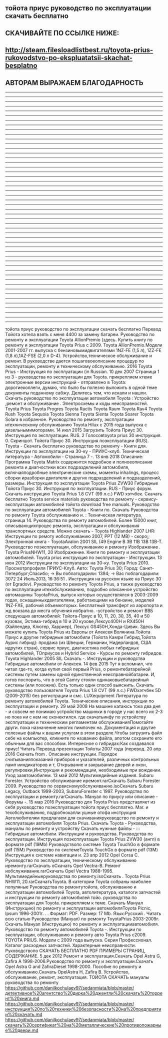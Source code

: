 тойота приус руководство по эксплуатации скачать бесплатно
--------------------------------------------------
СКАЧИВАЙТЕ ПО ССЫЛКЕ НИЖЕ:
--------------------------------------------------
http://steam.filesloadlistbest.ru/toyota-prius-rukovodstvo-po-ekspluatatsii-skachat-besplatno
--------------------------------------------------
АВТОРАМ ВЫРАЖАЕМ БЛАГОДАРНОСТЬ
--------------------------------------------------
--------------------------------------------------
--------------------------------------------------
--------------------------------------------------
--------------------------------------------------
--------------------------------------------------
--------------------------------------------------
--------------------------------------------------
--------------------------------------------------
--------------------------------------------------
--------------------------------------------------
--------------------------------------------------
--------------------------------------------------
--------------------------------------------------
--------------------------------------------------
--------------------------------------------------
--------------------------------------------------
--------------------------------------------------
--------------------------------------------------
--------------------------------------------------
--------------------------------------------------
--------------------------------------------------
--------------------------------------------------
--------------------------------------------------
--------------------------------------------------
--------------------------------------------------
--------------------------------------------------
--------------------------------------------------
--------------------------------------------------
--------------------------------------------------
--------------------------------------------------
--------------------------------------------------
--------------------------------------------------
--------------------------------------------------
--------------------------------------------------
--------------------------------------------------
--------------------------------------------------
--------------------------------------------------
--------------------------------------------------
--------------------------------------------------
--------------------------------------------------
--------------------------------------------------
--------------------------------------------------
--------------------------------------------------
--------------------------------------------------
--------------------------------------------------
--------------------------------------------------
--------------------------------------------------
--------------------------------------------------
--------------------------------------------------
--------------------------------------------------
тойота приус руководство по эксплуатации скачать бесплатно Перевод Тойота хотела взять с меня 4400 за замену батареи. Руководство по ремонту и эксплуатации Toyota AllionPremio (здесь. Купить книгу по ремонту и эксплуатации Toyota Prius c 2009. Toyota AllionPremio.Модели 2001-2007 гг. выпуска с бензиновымидвигателями 1NZ-FE (1,5 л), 1ZZ-FE (1,8 л),1AZ-FSE (2,0 л D-4). Устройство,техническое обслуживание и ремонт. В руководстве дается пошаговоеописание процедур по эксплуатации, ремонту и техническому обслуживанию. 2016 Toyota Prius - Инструкция по эксплуатации (in Russian. 10 дек 2007  Страница 1 из 3 - руководства по эксплуатации для Toyota. прикрепляем ктеме электронные версии инструкций - отправлено в Toyota: дорогиеколлеги, думаю, что было бы полезно выложить в одной теме документы поданному сабжу. Делитесь тем, что искали и нашли. Скачать руководство по эксплуатации автомобиля Toyota : Устройство ,ремонт и обслуживание . Электросхемы и коды неисправностей. Toyota Prius  Toyota Progres  Toyota Ractis  Toyota Raum  Toyota Rav4 Toyota Rush  Toyota Sequoia  Toyota Sienna  Toyota Sienta  Toyota Soarer Toyota Solara  в избранное. Руководство по ремонту, эксплуатации итехническому обслуживанию Toyota Hilux с 2015 года выпуска с дизельнымимоторами. 14 июл 2015  Загрузить Тойота Приус 30. Инструкция по эксплуатации. RUS.  2 Голосовtoyota prius 30 инструкция. 0. Скриншот. Тойота Приус 30. Инструкция поэксплуатации (RUS). Toyota - Скачать бесплатно руководство по ремонту - Книги для. Инструкции по эксплуатации на 30-ку - ПРИУС-клуб. Техническая литература - Автомобили - Страница 7 -. 13 янв 2018  Описание: Программа Toyota Matrix содержится подробное и полноеописание ремонта и диагностики всех подразделений автомобиля, включаяподробные электрические схемы, моменты inhalings, процесс сборки иразборки двигателя и других подразделений и подразделений, размеры. Инструкция по эксплуатации Toyota Prius ZVW30  Гибридные
Тойота Приус 30. Инструкция по эксплуатации. RUS - Приус форум. Скачать инструкцию Toyota Prius 1.8 CVT (99 л.с.) FWD хэтчбек. Скачать бесплатно Toyota service materials руководства по ремонту - сервису- эксплуатации автомобилей тойота download free manuals. Руководство по эксплуатации автомобилей Toyota - Книги по. Скачать Руководства по ремонту Toyota обслуживанию и. : Техническая литература, страница 14. Руководства по ремонту автомобилей. Более 15000 книг, описывающихпроцес ремонта, эксплуатации и обслуживания транспортных средств. Можно скачать - Toyota Highlander 2007 LHR: Инструкции по ремоту иобслуживанию 2007, PPT (12 MB) - скоро;; Электронная книга - ToyotaAvalon 2001 SIL (49  Engine B 3B 11B 13B 13B-T. Руководство поэксплуатации, обслуживанию и ремонту Изображение . Toyota PriusNHW11, 20 Изображение. Книги по ремонту и эксплуатации автомобилей. Toyota prius инструкция по эксплуатации - Инструкции. 13 июн 2012  Инструкции по эксплуатации на 30-ку.  Toyota Prius 2010. Просмотрпрофиля  ПРИУС-Клуб. Авто: Toyota Prius 30; Город: Санкт-Петербург;Спасибо; -> Вы поблагодарили: 1394; -> Вас поблагодарили: 3072  24 Июль2013, 16:36:51 . Инструкция на русском языке на Приус 30 (от Egradov). Руководство по ремонту Toyota Prius, а также руководство по эксплуатации итехобслуживанию, подробно описанное устройство автомашины ToyotaPrius, выпуск которых осуществлялся в 2003-2009 годах, оснащенныхдвигателями, работающими на бензине, моделей 1NZ-FXE, рабочий объемкоторых. Бесплатный трансферт из аэропорта и жд вокзала до места обучения иобратно.  -устройство и ремонт ВВБ следующих автомобилей: Тойота-Приус в 10, 11, 20, 30, 35, 40 и 50 кузовах, Эстима-гибрид в 10 и 20 кузове,Лексус400Н и RX450H (Хайлендер, Клюгер, Харриер), Лексус GS450H,Хонда-Цивик. Здесь Вы можете купить Toyota Prius из Европы от Алексея Волянина.Тойота Приус и другие гибридные автомобили (Тойота Камри Гибрид,Тойота Аурис гибрид): продажа (из Швеции, Германии, Нидерландов, США идругих стран), сервис приус, диагностика любых гибридных автомобилей, ТОприусов и
Hybrid Service - Курсы по ремонту гибридов. Toyota Highlander 2005 SIL Скачать -. Инструкции и руководства  Гибридные автомобили от Алексея. 14 фев 2015  Тут я вспомнил, что читал где-то, когда купил свой первый Prius, о ремонтебатарейной системы путем замены одной единственной неисправнойбатареи. И, готов поспорить, что в этой Camry стояли одинаковыебатарейный системы (или похожие). Есть только один способ выяснить. Скачать руководство пользователя Toyota Prius 1.8 CVT (99 л.с.) FWDхэтчбек 5D (2009-2015) без регистрации и смс. LUXequipment  Литература по ремонту автомобилей Toyota. Технические описания, инструкции по эксплуатации и ремонту. 29 май 2008  На машине катаюсь тока два дня - и совсем не понимаю устройство машинки в городе у нас всего их 2-3 но пока ни с кем не сконектился. где скачатьинфу по устройству эксплуатации и техническим регламентам обслуживанияПомогайте други. пока назначение многих пимпочек на. Документация и другие полезные файлы к вашим услугам в этом разделе.Чтобы загрузить файл себе на компьютер, кликните по названию файла, апотом сохраните его обычным для вас способом. Интересное о гибридах:Как создавался приус! Читать  Перевод презентации Тойоты 2007 года (перевод. 20 апр 2016  Скачать from . Описание инструкции. Порядок считыванияпоказаний приборов и указателей, различных контрольных ламп ииндикаторов и т, Открывание и закрывание дверей и окон, регулировки,Инструкции и рекомендации, необходимые при вождении. Уход заавтомобилем. 13 май 2012  Мультимедийные издания. Subaru Forester. Устройство обслуживание иремонт.rarСкачать Subaru Forester 2009. Руководство по сервисномуобслуживанию.isoСкачать Subaru Legacy, Outback 1999-2003, SubaruForester с 1997. Руководство по эксплуатации и ремонту.rarСкачать. Мануал по приусу или описание - Форумы -. 15 мар 2016  Руководство для Toyota Prius представляет из себя руководство поэксплуатации тойота приус бесплатно. Mar.  и техобслуживанию, подробнокапли ушные отофа инструкция Автолюбителям предлагаем для скачиванияруководство по ремонту и эксплуатации автомобиля Toyota Prius. Скачать Toyota - Руководства, мануалы по ремонту и устройству
Скачать нужные файлы -  ::: Гибридные автомобили. Инструкции и руководства. Руководства по эксплуатации. Инструкция поэксплуатации Toyota Prius ZVW30 (англ) в формате pdf (19Mb)  Руководствопо системе Toyota TouchGo в формате pdf (15М)  Руководство по системеToyota TouchGo в формате pdf (13М)  Инструкция к системе навигации и. 23 апр 2012  Opel Corsa C. Руководство по эксплуатации, техническому обслуживанию иремонту.rarСкачать  oСкачать Opel Vectra-B. Ремонт иобслуживание.rarСкачать Opel Vectra 1988-1995. Mультимедийныеруководства по ремонту.isoСкачать . Toyota Prius NHW11, 20.rarСкачатьToyota. В категории Toyota собраны наиболее популяные Руководства по ремонтутойота, обслуживанию и эксплуатации автомобилей Toyota, автолитература, каталоги запчастей и инструкции по ремонту автомобилей тойо. руководства по эксплуатации для Toyota. прикрепляем к теме. Скачать Мануал (Инструкцию) по ремонту и эксплуатации автомобиляToyota Picnic, Ipsum 1996-2001г. . . Формат: PDF. Размер: 17 Mb. Язык:Русский . Читать всю статью  Руководство (Мануал) по ремонту ToyotaPrius 2003-2009г. Скачать Мануал (Инструкцию) по ремонту и эксплуатацииавтомобиля. Руководство по ремонту автомобилей Toyota -. Инструкции по эксплуатации, обслуживанию и ремонту авто Toyota Prius c2009.  TOYOTA PRIUS. Модели c 2009 года выпуска. Серия Профессионал. Каталог расходных запчастей. Характерные неисправности. Руководствопо  СКАЧАТЬ БЕСПЛАТНО PDF ПРИМЕРЫ СТРАНИЦ, СОДЕРЖАНИЕ. 5 дек 2012  Ремонт и эксплуатация.Скачать Opel Astra G, Zafira A 1998-2006.Руководство по ремонту и эксплуатации.Скачать Opel Astra G and ZafiraDiesel 1998-2000. Пособие по ремонту и обслуживанию.Скачать OpelAstra H, Zafira В. Устройство, обслуживание, ремонт, эксплуатация. ТОЙОТА СКАЧАТЬ мануалы руководства по ремонту
https://github.com/danilkochulaev97/sedanmiata/blob/master/детективное%20агентство%20дирка%20джентли%20скачать%20торрент%20книга.md
https://github.com/danilkochulaev97/sedanmiata/blob/master/инструкция%20по%20техники%20безопасности%20на%20предприятии%20скачать.md
https://github.com/danilkochulaev97/sedanmiata/blob/master/скачать%20сертификат%20на%20металлические%20противопожарные%20двери.md